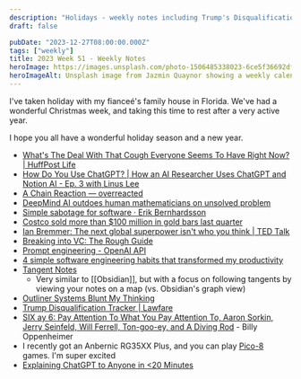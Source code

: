 ```yaml
---
description: "Holidays - weekly notes including Trump's Disqualification tracker, the mysterious cough, and are outliners ruining our thinking process?"
draft: false

pubDate: "2023-12-27T08:00:00.000Z"
tags: ["weekly"]
title: 2023 Week 51 - Weekly Notes
heroImage: https://images.unsplash.com/photo-1506485338023-6ce5f36692df?ixlib=rb-4.0.3&ixid=M3wxMjA3fDB8MHxwaG90by1wYWdlfHx8fGVufDB8fHx8fA%3D%3D&auto=format&fit=crop&w=2370&q=80
heroImageAlt: Unsplash image from Jazmin Quaynor showing a weekly calendar
---
```


I've taken holiday with my fianceé's family house in Florida.
We've had a wonderful Christmas week, and taking this time to rest after a very active year.

I hope you all have a wonderful holiday season and a new year.

- [What's The Deal With That Cough Everyone Seems To Have Right Now? | HuffPost Life](https://www.huffpost.com/entry/persistent-cough-not-covid_l_656f1f74e4b0f3e5f44aca8f)
- [How Do You Use ChatGPT? | How an AI Researcher Uses ChatGPT and Notion AI - Ep. 3 with Linus Lee](https://share.transistor.fm/s/ef83db2b)
- [A Chain Reaction — overreacted](https://overreacted.io/a-chain-reaction/)
- [DeepMind AI outdoes human mathematicians on unsolved problem](https://www.nature.com/articles/d41586-023-04043-w?utm_source=tldrnewsletter)
- [Simple sabotage for software · Erik Bernhardsson](https://erikbern.com/2023/12/13/simple-sabotage-for-software.html?utm_source=tldrnewsletter)
- [Costco sold more than $100 million in gold bars last quarter](https://www.nbcnews.com/business/business-news/costco-sold-100-million-gold-bars-last-quarter-rcna129972)
- [Ian Bremmer: The next global superpower isn't who you think | TED Talk](https://www.ted.com/talks/ian_bremmer_the_next_global_superpower_isn_t_who_you_think)
- [Breaking into VC: The Rough Guide](https://www.linkedin.com/pulse/breaking-vc-rough-guide-sajith-pai-rzb7c/?utm_source=tldrnewsletter)
- [Prompt engineering - OpenAI API](https://platform.openai.com/docs/guides/prompt-engineering/strategy-write-clear-instructions?utm_source=tldrnewsletter)
- [4 simple software engineering habits that transformed my productivity](https://read.engineerscodex.com/p/simple-software-engineering-habits?r=2bjtip&utm_source=tldrwebdev)
- [Tangent Notes](https://www.tangentnotes.com/)
  - Very similar to [[Obsidian]], but with a focus on following tangents by viewing your notes on a map (vs. Obsidian's graph view)
- [Outliner Systems Blunt My Thinking](https://everything-abridged.com/outliner_systems_blunt_my_thinking)
- [Trump Disqualification Tracker | Lawfare](https://www.lawfaremedia.org/current-projects/the-trump-trials/section-3-litigation-tracker?campaign_id=9&emc=edit_nn_20231221&instance_id=110685&nl=the-morning&regi_id=197092347&segment_id=153139&te=1&user_id=53888c42b17ce2b613ad43a8e73d64ef)
- [SIX ay 6: Pay Attention To What You Pay Attention To, Aaron Sorkin, Jerry Seinfeld, Will Ferrell, Ton-goo-ey, and A Diving Rod](https://billyoppenheimer.com/december-3-2023/) - Billy Oppenheimer
- I recently got an Anbernic RG35XX Plus, and you can play [Pico-8](https://www.lexaloffle.com/pico-8.php) games. I'm super excited
- [Explaining ChatGPT to Anyone in <20 Minutes](https://cameronrwolfe.substack.com/p/explaining-chatgpt-to-anyone-in-20?r=2bjtip&utm_medium=ios&utm_campaign=post&utm_source=tldrwebdev)
